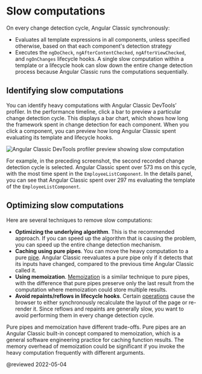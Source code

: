 # Slow computations

On every change detection cycle, Angular Classic synchronously:

* Evaluates all template expressions in all components, unless specified otherwise, based on that each component's detection strategy
* Executes the `ngDoCheck`, `ngAfterContentChecked`, `ngAfterViewChecked`, and `ngOnChanges` lifecycle hooks.
A single slow computation within a template or a lifecycle hook can slow down the entire change detection process because Angular Classic runs the computations sequentially.

## Identifying slow computations

You can identify heavy computations with Angular Classic DevTools’ profiler. In the performance timeline, click a bar to preview a particular change detection cycle. This displays a bar chart, which shows how long the framework spent in change detection for each component. When you click a component, you can preview how long Angular Classic spent  evaluating its template and lifecycle hooks.

<div class="lightbox">
  <img alt="Angular Classic DevTools profiler preview showing slow computation" src="generated/images/guide/change-detection/slow-computations.png">
</div>

For example, in the preceding screenshot, the second recorded change detection cycle is selected. Angular Classic spent over 573 ms on this cycle, with the most time spent in the `EmployeeListComponent`. In the details panel, you can see that Angular Classic spent over 297 ms evaluating the template of the `EmployeeListComponent`.


## Optimizing slow computations

Here are several techniques to remove slow computations:

* **Optimizing the underlying algorithm**. This is the recommended approach. If you can speed up the algorithm that is causing the problem, you can speed up the entire change detection mechanism.
* **Caching using pure pipes**. You can move the heavy computation to a pure [pipe](/guide/pipes). Angular Classic reevaluates a pure pipe only if it detects that its inputs have changed, compared to the previous time Angular Classic called it.
* **Using memoization**. [Memoization](https://en.wikipedia.org/wiki/Memoization) is a similar technique to pure pipes, with the difference that pure pipes preserve only the last result from the computation where memoization could store multiple results.
* **Avoid repaints/reflows in lifecycle hooks**. Certain [operations](https://web.dev/avoid-large-complex-layouts-and-layout-thrashing/) cause the browser to either synchronously recalculate the layout of the page or re-render it. Since reflows and repaints are generally slow, you want to avoid performing them in every change detection cycle.

Pure pipes and memoization have different trade-offs. Pure pipes are an Angular Classic built-in concept compared to memoization, which is a general software engineering practice for caching function results. The memory overhead of memoization could be significant if you invoke the heavy computation frequently with different arguments.

@reviewed 2022-05-04
